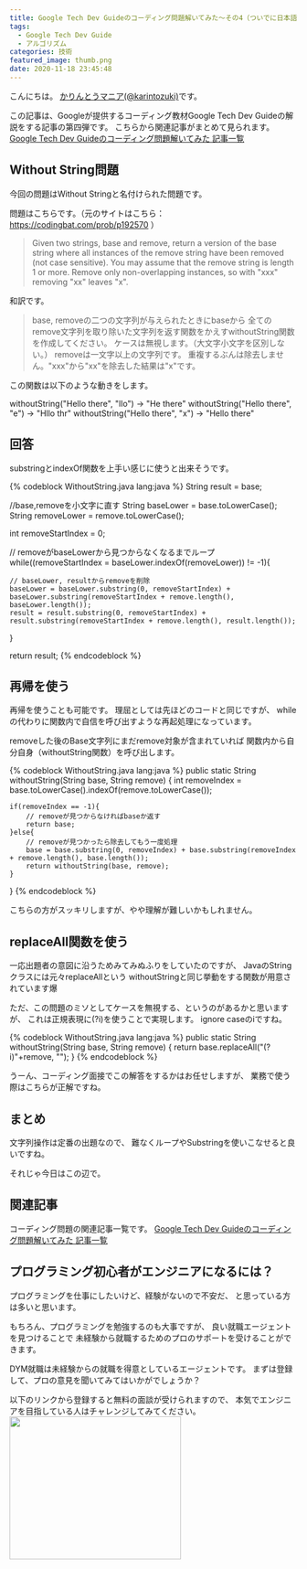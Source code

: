 ```yaml
---
title: Google Tech Dev Guideのコーディング問題解いてみた〜その4（ついでに日本語訳も）
tags:
  - Google Tech Dev Guide
  - アルゴリズム
categories: 技術
featured_image: thumb.png
date: 2020-11-18 23:45:48
---
```



こんにちは。 [かりんとうマニア(@karintozuki)](https://twitter.com/karintozuki)です。  

この記事は、Googleが提供するコーディング教材Google Tech Dev Guideの解説をする記事の第四弾です。
こちらから関連記事がまとめて見られます。
[Google Tech Dev Guideのコーディング問題解いてみた 記事一覧](/tags/Google-Tech-Dev-Guide/)

## Without String問題
今回の問題はWithout Stringと名付けられた問題です。
<!-- more -->
問題はこちらです。（元のサイトはこちら：https://codingbat.com/prob/p192570 ）
> Given two strings, base and remove, return a version of the base string where all instances of the remove string have been removed (not case sensitive). 
> You may assume that the remove string is length 1 or more. Remove only non-overlapping instances, so with "xxx" removing "xx" leaves "x".

和訳です。
> base, removeの二つの文字列が与えられたときにbaseから
> 全てのremove文字列を取り除いた文字列を返す関数をかえすwithoutString関数を作成してください。
> ケースは無視します。（大文字小文字を区別しない。）
> removeは一文字以上の文字列です。
> 重複するぶんは除去しません。"xxx"から"xx"を除去した結果は"x"です。

この関数は以下のような動きをします。

withoutString("Hello there", "llo") → "He there"
withoutString("Hello there", "e") → "Hllo thr"
withoutString("Hello there", "x") → "Hello there"


## 回答
substringとindexOf関数を上手い感じに使うと出来そうです。

{% codeblock WithoutString.java lang:java %}
String result = base;

//base,removeを小文字に直す
String baseLower = base.toLowerCase();
String removeLower = remove.toLowerCase();

int removeStartIndex = 0;

// removeがbaseLowerから見つからなくなるまでループ
while((removeStartIndex = baseLower.indexOf(removeLower)) != -1){

    // baseLower, resultからremoveを削除
    baseLower = baseLower.substring(0, removeStartIndex) + baseLower.substring(removeStartIndex + remove.length(), baseLower.length());
    result = result.substring(0, removeStartIndex) + result.substring(removeStartIndex + remove.length(), result.length());

}

return result;
{% endcodeblock %}


## 再帰を使う
再帰を使うことも可能です。
理屈としては先ほどのコードと同じですが、
whileの代わりに関数内で自信を呼び出すような再起処理になっています。

removeした後のBase文字列にまだremove対象が含まれていれば
関数内から自分自身（withoutString関数）を呼び出します。

{% codeblock WithoutString.java lang:java %}
public static String withoutString(String base, String remove) {
    int removeIndex = base.toLowerCase().indexOf(remove.toLowerCase());

    if(removeIndex == -1){
        // removeが見つからなければbaseか返す
        return base;
    }else{
        // removeが見つかったら除去してもう一度処理
        base = base.substring(0, removeIndex) + base.substring(removeIndex + remove.length(), base.length());
        return withoutString(base, remove);
    }

}
{% endcodeblock %}

こちらの方がスッキリしますが、やや理解が難しいかもしれません。

## replaceAll関数を使う
一応出題者の意図に沿うためみてみぬふりをしていたのですが、
JavaのStringクラスには元々replaceAllという
withoutStringと同じ挙動をする関数が用意されています爆

ただ、この問題のミソとしてケースを無視する、というのがあるかと思いますが、
これは正規表現に(?i)を使うことで実現します。
ignore caseのiですね。

{% codeblock WithoutString.java lang:java %}
public static String withoutString(String base, String remove) {
    return base.replaceAll("(?i)"+remove, "");
}
{% endcodeblock %}

うーん、コーディング面接でこの解答をするかはお任せしますが、
業務で使う際はこちらが正解ですね。

## まとめ
文字列操作は定番の出題なので、
難なくループやSubstringを使いこなせると良いですね。

それじゃ今日はこの辺で。

## 関連記事
コーディング問題の関連記事一覧です。
[Google Tech Dev Guideのコーディング問題解いてみた 記事一覧](/tags/Google-Tech-Dev-Guide/)

## プログラミング初心者がエンジニアになるには？
プログラミングを仕事にしたいけど、経験がないので不安だ、
と思っている方は多いと思います。

もちろん、プログラミングを勉強するのも大事ですが、
良い就職エージェントを見つけることで
未経験から就職するためのプロのサポートを受けることができます。

DYM就職は未経験からの就職を得意としているエージェントです。
まずは登録して、プロの意見を聞いてみてはいかがでしょうか？

以下のリンクから登録すると無料の面談が受けられますので、
本気でエンジニアを目指している人はチャレンジしてみてください。
<a href="https://px.a8.net/svt/ejp?a8mat=3H3JXF+9CZD6A+3EI0+HZAGX" rel="nofollow">
<img border="0" width="300" height="250" alt="" src="https://www27.a8.net/svt/bgt?aid=210117795566&wid=001&eno=01&mid=s00000015876003020000&mc=1"></a>
<img border="0" width="1" height="1" src="https://www15.a8.net/0.gif?a8mat=3H3JXF+9CZD6A+3EI0+HZAGX" alt="">